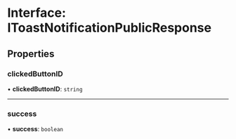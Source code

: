 # Interface: IToastNotificationPublicResponse

## Properties

### clickedButtonID

• **clickedButtonID**: `string`

___

### success

• **success**: `boolean`
